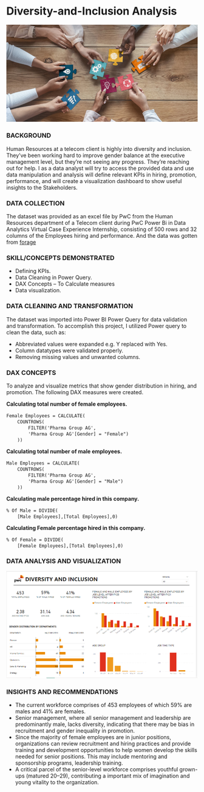 # Diversity-and-Inclusion Analysis

![](diw.jpg)

### BACKGROUND
Human Resources at a telecom client is highly into diversity and inclusion. They’ve been working hard to improve gender balance at the executive management level, but they’re not seeing any progress. They’re reaching out for help. I as a data analyst will try to access the provided data and use data manipulation and analysis will define relevant KPIs in hiring, promotion, performance, and will create a visualization dashboard to show useful insights to the Stakeholders.

### DATA COLLECTION
The dataset was provided as an excel file by PwC from the Human Resources department of a Telecom client during PwC Power Bi in Data Analytics Virtual Case Experience Internship, consisting of 500 rows and 32 columns of the Employees hiring and performance. And the data was gotten from [forage](https://cdn.theforage.com/vinternships/companyassets/4sLyCPgmsy8DA6Dh3/03%20Diversity-Inclusion-Dataset.xlsx)

### SKILL/CONCEPTS DEMONSTRATED
- Defining KPIs.
- Data Cleaning in Power Query.
- DAX Concepts – To Calculate measures
- Data visualization.

### DATA CLEANING AND TRANSFORMATION
The dataset was imported into Power BI Power Query for data validation and transformation.
To accomplish this project, I utilized Power query to clean the data, such as:
- Abbreviated values were expanded e.g. Y replaced with Yes.
- Column datatypes were validated properly.
- Removing missing values and unwanted columns.

### DAX CONCEPTS
To analyze and visualize metrics that show gender distribution in hiring, and promotion. The following DAX measures were created.

**Calculating total number of female employees.**

```
Female Employees = CALCULATE(
    COUNTROWS(
        FILTER('Pharma Group AG',
        'Pharma Group AG'[Gender] = "Female")
    ))
```
**Calculating total number of male employees.**

```
Male Employees = CALCULATE(
    COUNTROWS(
        FILTER('Pharma Group AG',
        'Pharma Group AG'[Gender] = "Male")
    ))
```
**Calculating male percentage hired in this company.**
```
% Of Male = DIVIDE(
    [Male Employees],[Total Employees],0)
```
**Calculating Female percentage hired in this company.**
```
% Of Female = DIVIDE(
    [Female Employees],[Total Employees],0)
```

### DATA ANALYSIS AND VISUALIZATION
![](Diversity&Inclusion.png)
### INSIGHTS AND RECOMMENDATIONS
- The current workforce comprises of 453 employees of which 59% are males and 41% are females.
- Senior management, where all senior management and leadership are predominantly male, lacks diversity, indicating that there may be bias in recruitment and gender inequality in promotion.
- Since the majority of female employees are in junior positions, organizations can review recruitment and hiring practices and provide training and development opportunities to help women develop the skills needed for senior positions. This may include mentoring and sponsorship programs, leadership training.
- A critical parcel of the senior-level workforce comprises youthful grown-ups (matured 20–29), contributing a important mix of imagination and young vitality to the organization.
